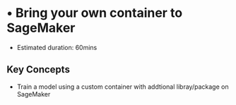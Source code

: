 # • Bring your own container to SageMaker

- Estimated duration: 60mins

## Key Concepts

- Train a model using a custom container with addtional libray/package on SageMaker